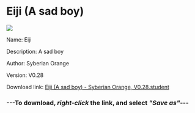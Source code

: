 # Eiji (A sad boy)

<img src = "https://raw.githubusercontent.com/Arbiter1223/Koukou-Gurashi-Custom-Students/master/Students/Files/Eiji%20(A%20sad%20boy).png">

Name: Eiji

Description: A sad boy

Author: Syberian Orange

Version: V0.28

Download link: <a href="https://raw.githubusercontent.com/Arbiter1223/Koukou-Gurashi-Custom-Students/master/Students/Files/Eiji%20(A%20sad%20boy)%20-%20Syberian%20Orange%2C%20V0.28.student">Eiji (A sad boy) - Syberian Orange, V0.28.student</a>

### ---**To download, _right-click_ the link, and select _"Save as"_**---

